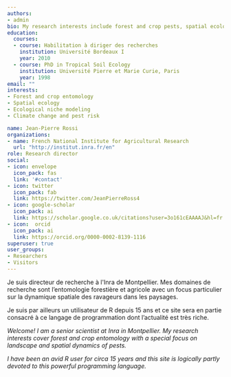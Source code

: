 ```yaml
---
authors:
- admin
bio: My research interests include forest and crop pests, spatial ecology and pest risk assessment.
education:
  courses:
  - course: Habilitation à diriger des recherches
    institution: Université Bordeaux I
    year: 2010
  - course: PhD in Tropical Soil Ecology
    institution: Université Pierre et Marie Curie, Paris
    year: 1998
email: ""
interests:
- Forest and crop entomology
- Spatial ecology
- Ecological niche modeling
- Climate change and pest risk

name: Jean-Pierre Rossi
organizations:
- name: French National Institute for Agricultural Research
  url: "http://institut.inra.fr/en"
role: Research director
social:
- icon: envelope
  icon_pack: fas
  link: '#contact'
- icon: twitter
  icon_pack: fab
  link: https://twitter.com/JeanPierreRoss4
- icon: google-scholar
  icon_pack: ai
  link: https://scholar.google.co.uk/citations?user=3o161cEAAAAJ&hl=fr
- icon:  orcid
  icon_pack: ai
  link: https://orcid.org/0000-0002-8139-1116  
superuser: true
user_groups:
- Researchers
- Visitors
---
```


Je suis directeur de recherche à l'Inra de Montpellier. Mes domaines de recherche sont l’entomologie forestière et agricole avec un focus particulier sur la dynamique spatiale des ravageurs dans les paysages.

Je suis par ailleurs un utilisateur de R depuis 15 ans et ce site sera en partie consacré à ce langage de programmation dont l’actualité est très riche.

*Welcome!*
*I am a senior scientist at Inra in Montpellier. My research interests cover forest and crop entomology with a special focus on landscape and spatial dynamics of pests.*

*I have been an avid R user for circa 15 years and this site is logically partly devoted to this powerful programming language.*


